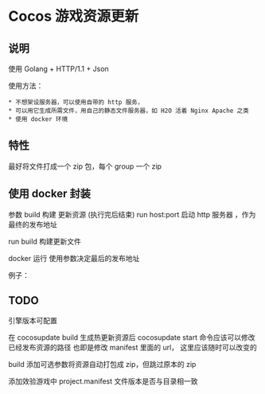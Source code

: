 # Cocos 游戏资源更新

## 说明

使用 Golang + HTTP/1.1 + Json

使用方法：

	* 不想架设服务器，可以使用自带的 http 服务，
	* 可以用它生成所需文件，用自己的静态文件服务器，如 H2O 活着 Nginx Apache 之类
	* 使用 docker 环境

## 特性

最好将文件打成一个 zip 包，每个 group 一个 zip


## 使用 docker 封装

参数
build 构建 更新资源 (执行完后结束)
run host:port 启动 http 服务器 ，作为最终的发布地址

run build 构建更新文件

docker 运行 使用参数决定最后的发布地址

例子：


## TODO

<!-- 生成的说明文件 version 应该为最后一个版本，不是第一个版本 -->

引擎版本可配置

在 cocosupdate build 生成热更新资源后
cocosupdate start 命令应该可以修改已经发布资源的路径
也即是修改 manifest 里面的 url， 这里应该随时可以改变的

build 添加可选参数将资源自动打包成 zip，但跳过原本的 zip

添加效验游戏中 project.manifest 文件版本是否与目录相一致



